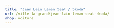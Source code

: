 ```yaml
---
title: "Jean Lain Léman Seat / Skoda"
url: /ville-la-grand/jean-lain-leman-seat-skoda/
shop: voiture
---
```

